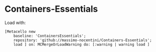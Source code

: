# Containers-Essentials

Load with:

```smalltalk
[Metacello new
    baseline: 'ContainersEssentials';
    repository: 'github://massimo-nocentini/Containers-Essentials';
    load ] on: MCMergeOrLoadWarning do: [:warning | warning load ]
```
